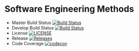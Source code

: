 # Software Engineering Methods

- Master Build Status [![Build Status](https://travis-ci.com/NapierSpartans/sem-group-project.svg?branch=master)](https://travis-ci.com/NapierSpartans/sem-group-project)
- Develop Build Status [![Build Status](https://travis-ci.com/NapierSpartans/sem-group-project.svg?branch=develop)](https://travis-ci.com/NapierSpartans/sem-group-project)
- License [![LICENSE](https://img.shields.io/github/license/NapierSpartans/sem-group-project.svg?style=flat-square)](https://github.com/NapierSpartans/sem-group-project/LICENSE)
- Release [![Releases](https://img.shields.io/github/release/NapierSpartans/sem-group-project/all.svg?style=flat-square)](https://github.com/NapierSpartans/sem-group-project/releases)
- Code Coverage [![codecov](https://codecov.io/gh/NapierSpartans/sem-group-project/branch/master/graph/badge.svg)](https://codecov.io/gh/NapierSpartans/sem-group-project)